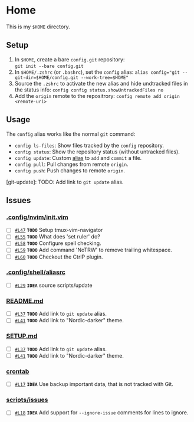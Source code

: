 # Home

This is my `$HOME` directory.

## Setup

1. In `$HOME`, create a bare `config.git` repository:  
   `git init --bare config.git`
2. In `$HOME/.zshrc` (or `.bashrc`), set the `config` alias:
   `alias config="git --git-dir=$HOME/config.git --work-tree=$HOME"`
3. Source the `.zshrc` to activate the new alias and hide undtracked files in the status info:
   `config config status.showUntrackedFiles no`
4. Add the `origin` remote to the repositrory:
   `config remote add origin <remote-uri>`

## Usage

The `config` alias works like the normal `git` command:

- `config ls-files`: Show files tracked by the `config` repository.
- `config status`: Show the repository status (without untracked files).
- `config update`: Custom [alias](git-update) to `add` and `commit` a file.
- `config pull`: Pull changes from remote `origin`.
- `config push`: Push changes to remote `origin`.

[git-update]: TODO: Add link to `git update` alias.

## Issues

### [.config/nvim/init.vim](.config/nvim/init.vim)

- [ ] [`#L47`](.config/nvim/init.vim#L47) **`TODO`** Setup tmux-vim-navigator
- [ ] [`#L55`](.config/nvim/init.vim#L55) **`TODO`** What does 'set ruler' do?
- [ ] [`#L58`](.config/nvim/init.vim#L58) **`TODO`** Configure spell checking.
- [ ] [`#L59`](.config/nvim/init.vim#L59) **`TODO`** Add command 'NoTRW' to remove trailing whitespace.
- [ ] [`#L60`](.config/nvim/init.vim#L60) **`TODO`** Checkout the CtrlP plugin.

### [.config/shell/aliasrc](.config/shell/aliasrc)

- [ ] [`#L29`](.config/shell/aliasrc#L29) **`IDEA`** source scripts/update

### [README.md](README.md)

- [ ] [`#L37`](README.md#L37) **`TODO`** Add link to `git update` alias.
- [ ] [`#L41`](README.md#L41) **`TODO`** Add link to "Nordic-darker" theme.

### [SETUP.md](SETUP.md)

- [ ] [`#L37`](SETUP.md#L37) **`TODO`** Add link to `git update` alias.
- [ ] [`#L41`](SETUP.md#L41) **`TODO`** Add link to "Nordic-darker" theme.

### [crontab](crontab)

- [ ] [`#L17`](crontab#L17) **`IDEA`** Use backup important data, that is not tracked with Git.

### [scripts/issues](scripts/issues)

- [ ] [`#L18`](scripts/issues#L18) **`IDEA`** Add support for `--ignore-issue` comments for lines to ignore.


